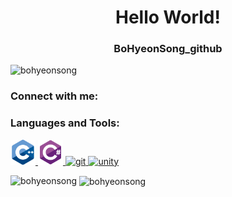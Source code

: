 <h1 align="center">Hello World! </h1>
<h3 align="center">BoHyeonSong_github</h3>

<p align="left"> <img src="https://komarev.com/ghpvc/?username=bohyeonsong&label=Profile%20views&color=0e75b6&style=flat" alt="bohyeonsong" /> </p>

<h3 align="left">Connect with me:</h3>
<p align="left">
</p>

<h3 align="left">Languages and Tools:</h3>
<p align="left"> <a href="https://www.w3schools.com/cpp/" target="_blank" rel="noreferrer"> <img src="https://raw.githubusercontent.com/devicons/devicon/master/icons/cplusplus/cplusplus-original.svg" alt="cplusplus" width="40" height="40"/> </a> <a href="https://www.w3schools.com/cs/" target="_blank" rel="noreferrer"> <img src="https://raw.githubusercontent.com/devicons/devicon/master/icons/csharp/csharp-original.svg" alt="csharp" width="40" height="40"/> </a> <a href="https://git-scm.com/" target="_blank" rel="noreferrer"> <img src="https://www.vectorlogo.zone/logos/git-scm/git-scm-icon.svg" alt="git" width="40" height="40"/> </a> <a href="https://unity.com/" target="_blank" rel="noreferrer"> <img src="https://www.vectorlogo.zone/logos/unity3d/unity3d-icon.svg" alt="unity" width="40" height="40"/> </a> </p>

<p><img align="left" src="https://github-readme-stats.vercel.app/api/top-langs?username=bohyeonsong&show_icons=true&locale=en&layout=compact" alt="bohyeonsong" /></p>

<p>&nbsp;<img align="center" src="https://github-readme-stats.vercel.app/api?username=bohyeonsong&show_icons=true&locale=en" alt="bohyeonsong" /></p>
